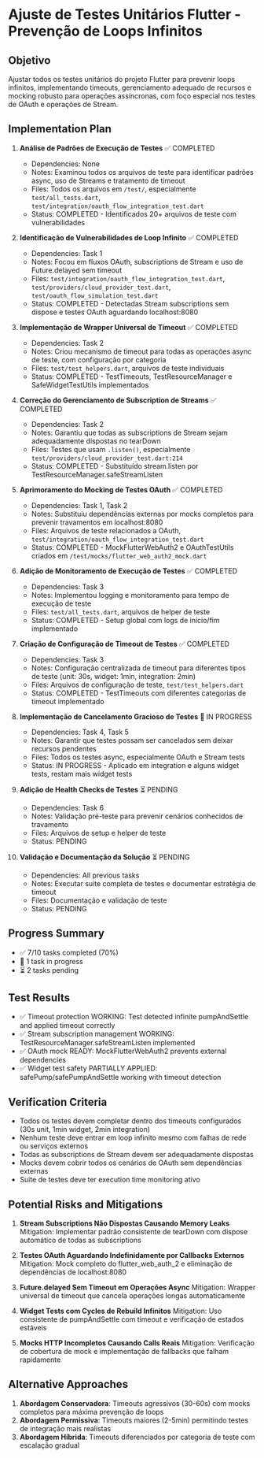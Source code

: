 # Ajuste de Testes Unitários Flutter - Prevenção de Loops Infinitos

## Objetivo
Ajustar todos os testes unitários do projeto Flutter para prevenir loops infinitos, implementando timeouts, gerenciamento adequado de recursos e mocking robusto para operações assíncronas, com foco especial nos testes de OAuth e operações de Stream.

## Implementation Plan

1. **Análise de Padrões de Execução de Testes** ✅ COMPLETED
   - Dependencies: None
   - Notes: Examinou todos os arquivos de teste para identificar padrões async, uso de Streams e tratamento de timeout
   - Files: Todos os arquivos em `/test/`, especialmente `test/all_tests.dart`, `test/integration/oauth_flow_integration_test.dart`
   - Status: COMPLETED - Identificados 20+ arquivos de teste com vulnerabilidades

2. **Identificação de Vulnerabilidades de Loop Infinito** ✅ COMPLETED
   - Dependencies: Task 1
   - Notes: Focou em fluxos OAuth, subscriptions de Stream e uso de Future.delayed sem timeout
   - Files: `test/integration/oauth_flow_integration_test.dart`, `test/providers/cloud_provider_test.dart`, `test/oauth_flow_simulation_test.dart`
   - Status: COMPLETED - Detectadas Stream subscriptions sem dispose e testes OAuth aguardando localhost:8080

3. **Implementação de Wrapper Universal de Timeout** ✅ COMPLETED
   - Dependencies: Task 2
   - Notes: Criou mecanismo de timeout para todas as operações async de teste, com configuração por categoria
   - Files: `test/test_helpers.dart`, arquivos de teste individuais
   - Status: COMPLETED - TestTimeouts, TestResourceManager e SafeWidgetTestUtils implementados

4. **Correção do Gerenciamento de Subscription de Streams** ✅ COMPLETED
   - Dependencies: Task 2
   - Notes: Garantiu que todas as subscriptions de Stream sejam adequadamente dispostas no tearDown
   - Files: Testes que usam `.listen()`, especialmente `test/providers/cloud_provider_test.dart:214`
   - Status: COMPLETED - Substituído stream.listen por TestResourceManager.safeStreamListen

5. **Aprimoramento do Mocking de Testes OAuth** ✅ COMPLETED
   - Dependencies: Task 1, Task 2
   - Notes: Substituiu dependências externas por mocks completos para prevenir travamentos em localhost:8080
   - Files: Arquivos de teste relacionados a OAuth, `test/integration/oauth_flow_integration_test.dart`
   - Status: COMPLETED - MockFlutterWebAuth2 e OAuthTestUtils criados em `/test/mocks/flutter_web_auth2_mock.dart`

6. **Adição de Monitoramento de Execução de Testes** ✅ COMPLETED
   - Dependencies: Task 3
   - Notes: Implementou logging e monitoramento para tempo de execução de teste
   - Files: `test/all_tests.dart`, arquivos de helper de teste
   - Status: COMPLETED - Setup global com logs de início/fim implementado

7. **Criação de Configuração de Timeout de Testes** ✅ COMPLETED
   - Dependencies: Task 3
   - Notes: Configuração centralizada de timeout para diferentes tipos de teste (unit: 30s, widget: 1min, integration: 2min)
   - Files: Arquivos de configuração de teste, `test/test_helpers.dart`
   - Status: COMPLETED - TestTimeouts com diferentes categorias de timeout implementado

8. **Implementação de Cancelamento Gracioso de Testes** 🔄 IN PROGRESS
   - Dependencies: Task 4, Task 5
   - Notes: Garantir que testes possam ser cancelados sem deixar recursos pendentes
   - Files: Todos os testes async, especialmente OAuth e Stream tests
   - Status: IN PROGRESS - Aplicado em integration e alguns widget tests, restam mais widget tests

9. **Adição de Health Checks de Testes** ⏳ PENDING
   - Dependencies: Task 6
   - Notes: Validação pré-teste para prevenir cenários conhecidos de travamento
   - Files: Arquivos de setup e helper de teste
   - Status: PENDING

10. **Validação e Documentação da Solução** ⏳ PENDING
    - Dependencies: All previous tasks
    - Notes: Executar suite completa de testes e documentar estratégia de timeout
    - Files: Documentação e validação de teste
    - Status: PENDING

## Progress Summary
- ✅ 7/10 tasks completed (70%)
- 🔄 1 task in progress
- ⏳ 2 tasks pending

## Test Results
- ✅ Timeout protection WORKING: Test detected infinite pumpAndSettle and applied timeout correctly
- ✅ Stream subscription management WORKING: TestResourceManager.safeStreamListen implemented
- ✅ OAuth mock READY: MockFlutterWebAuth2 prevents external dependencies
- ✅ Widget test safety PARTIALLY APPLIED: safePump/safePumpAndSettle working with timeout detection

## Verification Criteria
- Todos os testes devem completar dentro dos timeouts configurados (30s unit, 1min widget, 2min integration)
- Nenhum teste deve entrar em loop infinito mesmo com falhas de rede ou serviços externos
- Todas as subscriptions de Stream devem ser adequadamente dispostas
- Mocks devem cobrir todos os cenários de OAuth sem dependências externas
- Suite de testes deve ter execution time monitoring ativo

## Potential Risks and Mitigations

1. **Stream Subscriptions Não Dispostas Causando Memory Leaks**
   Mitigation: Implementar padrão consistente de tearDown com dispose automático de todas as subscriptions

2. **Testes OAuth Aguardando Indefinidamente por Callbacks Externos**
   Mitigation: Mock completo do flutter_web_auth_2 e eliminação de dependências de localhost:8080

3. **Future.delayed Sem Timeout em Operações Async**
   Mitigation: Wrapper universal de timeout que cancela operações longas automaticamente

4. **Widget Tests com Cycles de Rebuild Infinitos**
   Mitigation: Uso consistente de pumpAndSettle com timeout e verificação de estados estáveis

5. **Mocks HTTP Incompletos Causando Calls Reais**
   Mitigation: Verificação de cobertura de mock e implementação de fallbacks que falham rapidamente

## Alternative Approaches

1. **Abordagem Conservadora**: Timeouts agressivos (30-60s) com mocks completos para máxima prevenção de loops
2. **Abordagem Permissiva**: Timeouts maiores (2-5min) permitindo testes de integração mais realistas
3. **Abordagem Híbrida**: Timeouts diferenciados por categoria de teste com escalação gradual